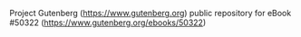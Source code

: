 Project Gutenberg (https://www.gutenberg.org) public repository for
eBook #50322 (https://www.gutenberg.org/ebooks/50322)
